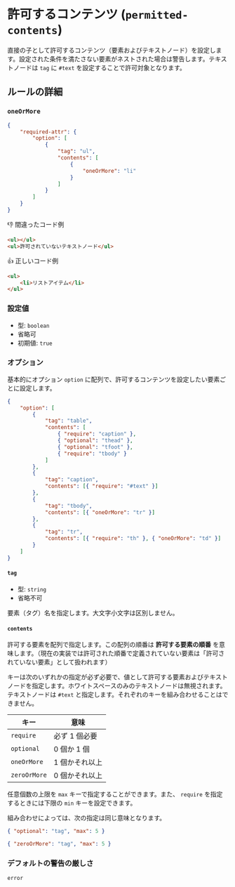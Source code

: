 # 許可するコンテンツ (`permitted-contents`)

直接の子として許可するコンテンツ（要素およびテキストノード）を設定します。設定された条件を満たさない要素がネストされた場合は警告します。テキストノードは `tag` に `#text` を設定することで許可対象となります。

## ルールの詳細

### `oneOrMore`

```json
{
	"required-attr": {
		"option": [
			{
				"tag": "ul",
				"contents": [
					{
						"oneOrMore": "li"
					}
				]
			}
		]
	}
}
```

👎 間違ったコード例

<!-- prettier-ignore-start -->
```html
<ul></ul>
<ul>許可されていないテキストノード</ul>
````

<!-- prettier-ignore-end -->

👍 正しいコード例

<!-- prettier-ignore-start -->
```html
<ul>
	<li>リストアイテム</li>
</ul>
```
<!-- prettier-ignore-end -->

### 設定値

-   型: `boolean`
-   省略可
-   初期値: `true`

### オプション

基本的にオプション `option` に配列で、許可するコンテンツを設定したい要素ごとに設定します。

```json
{
	"option": [
		{
			"tag": "table",
			"contents": [
				{ "require": "caption" },
				{ "optional": "thead" },
				{ "optional": "tfoot" },
				{ "require": "tbody" }
			]
		},
		{
			"tag": "caption",
			"contents": [{ "require": "#text" }]
		},
		{
			"tag": "tbody",
			"contents": [{ "oneOrMore": "tr" }]
		},
		{
			"tag": "tr",
			"contents": [{ "require": "th" }, { "oneOrMore": "td" }]
		}
	]
}
```

#### `tag`

-   型: `string`
-   省略不可

要素（タグ）名を指定します。大文字小文字は区別しません。

#### `contents`

許可する要素を配列で指定します。この配列の順番は **許可する要素の順番** を意味します。（現在の実装では許可された順番で定義されていない要素は「許可されていない要素」として扱われます）

キーは次のいずれかの指定が必ず必要で、値として許可する要素およびテキストノードを指定します。ホワイトスペースのみのテキストノードは無視されます。テキストノードは `#text` と指定します。それぞれのキーを組み合わせることはできません。

| キー         | 意味           |
| ------------ | -------------- |
| `require`    | 必ず 1 個必要  |
| `optional`   | 0 個か 1 個    |
| `oneOrMore`  | 1 個かそれ以上 |
| `zeroOrMore` | 0 個かそれ以上 |

任意個数の上限を `max` キーで指定することができます。また、 `require` を指定するときには下限の `min` キーを設定できます。

組み合わせによっては、次の指定は同じ意味となります。

```json
{ "optional": "tag", "max": 5 }
```

```json
{ "zeroOrMore": "tag", "max": 5 }
```

### デフォルトの警告の厳しさ

`error`
